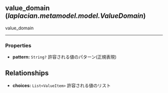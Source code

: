 ## **value_domain** (*laplacian.metamodel.model.ValueDomain*)
  value_domain


---

### Properties
* **pattern:** `String?`
  許容される値のパターン(正規表現)


## Relationships
* **choices:** `List<ValueItem>`
  許容される値のリスト